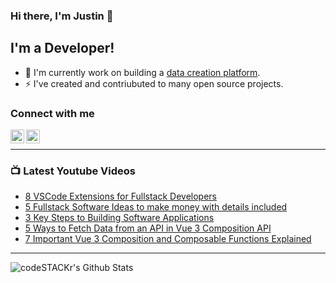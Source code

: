 ### Hi there, I'm Justin 👋

## I'm a Developer!

- 🔭 I'm currently work on building a [data creation platform](https://datatorch.io).
- ⚡ I've created and contriubuted to many open source projects.

### Connect with me

[<img align="left" alt="jsbroks | YouTube" width="22px" src="https://cdn.jsdelivr.net/npm/simple-icons@v3/icons/youtube.svg" />][youtube]
[<img align="left" alt="jsbroks | LinkedIn" width="22px" src="https://cdn.jsdelivr.net/npm/simple-icons@v3/icons/linkedin.svg" />][linkedin]

<br />

---

### 📺 Latest Youtube Videos

<!-- YOUTUBE:START -->
- [8 VSCode Extensions for Fullstack Developers](https://www.youtube.com/watch?v=xKZoo_wBDpw)
- [5 Fullstack Software Ideas to make money with details included](https://www.youtube.com/watch?v=Dru8Xj7jiqE)
- [3 Key Steps to Building Software Applications](https://www.youtube.com/watch?v=OZj1eHecLd8)
- [5 Ways to Fetch Data from an API in Vue 3 Composition API](https://www.youtube.com/watch?v=-BYZAO99UVA)
- [7 Important Vue 3 Composition and Composable Functions Explained](https://www.youtube.com/watch?v=z_1k0QC1HsE)
<!-- YOUTUBE:END -->

---

<img align="center" alt="codeSTACKr's Github Stats" src="https://github-readme-stats.vercel.app/api?username=jsbroks&show_icons=true&hide_border=true" >


[youtube]: https://www.youtube.com/channel/UCro4e-xxAYrgwt5cOccnE0A
[github]: https://www.github.com/jsbroks
[linkedin]: https://www.linkedin.com/in/jsbroks/
